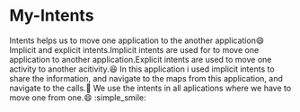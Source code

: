 # My-Intents
Intents helps us to move one application to the another application:smile:
Implicit and explicit intents.Implicit intents are used for to move one application to another application.Explicit intents are used to move one activity to another acitivity.:laughing: 
In this application i used implicit intents to share the information,
and  navigate to the maps from this application,
and navigate to the calls.:calling:
We use the intents in all aplications where we have to move one from one.:smile:
:simple_smile:
